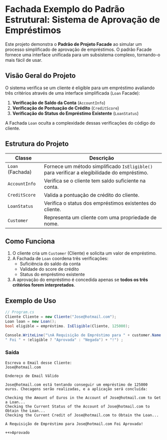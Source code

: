 # Fachada Exemplo do Padrão Estrutural: Sistema de Aprovação de Empréstimos

Este projeto demonstra o **Padrão de Projeto Facade** ao simular um processo simplificado de aprovação de empréstimos. O padrão Facade fornece uma interface unificada para um subsistema complexo, tornando-o mais fácil de usar.

## Visão Geral do Projeto 
O sistema verifica se um cliente é eligible para um empréstimo avaliando três critérios através de uma interface simplificada (`Loan` Facade): 
1. **Verificação de Saldo da Conta** (`AccountInfo`) 
2. **Verificação de Pontuação de Crédito** (`CreditScore`) 
3. **Verificação do Status do Empréstimo Existente** (`LoanStatus`)

A Fachada `Loan` oculta a complexidade dessas verificações do código do cliente.

## Estrutura do Projeto 
| Classe                 | Descrição                                                                                   | 
|------------------------|---------------------------------------------------------------------------------------------| 
| `Loan` (Fachada)       | Fornece um método simplificado `IsEligible()` para verificar a elegibilidade do empréstimo. | 
| `AccountInfo`          | Verifica se o cliente tem saldo suficiente na conta.                                        | 
| `CreditScore`          | Valida a pontuação de crédito do cliente.                                                   | 
| `LoanStatus`           | Verifica o status dos empréstimos existentes do cliente.                                    | 
| `Customer`             | Representa um cliente com uma propriedade de nome.                                          |

## Como Funciona 
1. O cliente cria um `Customer` (Cliente) e solicita um valor de empréstimo. 
2. A Fachada de `Loan` coordena três verificações: 
    - Suficiência do saldo da conta 
    - Validade do score de crédito 
    - Status do empréstimo existente 
3. A aprovação do empréstimo é concedida apenas se **todos os três critérios forem interpretados**.

## Exemplo de Uso 
```csharp 
// Program.cs 
Cliente Cliente = new Cliente("Jose@hotmail.com"); 
Loan loan = new Loan(); 
bool eligible = empréstimo. IsEligible(Cliente, 125000);

Console.WriteLine("\nA Requisição de Empréstimo para " + customer.Name + 
" Foi " + (eligible ? "Aprovada" : "Negada") + "!") ; 
``` 
### Saída 
``` 
Escreva o Email desse Cliente: 
Jose@hotmail.com

Endereço de Email Válido

Jose@hotmail.com está tentando conseguir um empréstimo de 125000 euros. Checagens serão realizadas, e a aplicação será concluída:

Checking the Amount of Euros in the Account of Jose@hotmail.com to Get a Loan... 
Checking the Current Status of the Account of Jose@hotmail.com to Obtain the Loan... 
Checking the Current Credit of Jose@hotmail.com to Obtain the Loan...

A Requisição de Empréstimo para Jose@hotmail.com Foi Aprovada!

++>Aprovado